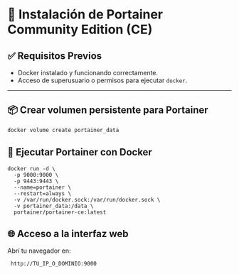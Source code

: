# 🚀 Instalación de Portainer Community Edition (CE)

## ✅ Requisitos Previos
- Docker instalado y funcionando correctamente.
- Acceso de superusuario o permisos para ejecutar `docker`.

---

## 📦 Crear volumen persistente para Portainer
```bash
docker volume create portainer_data
```

## 🐳 Ejecutar Portainer con Docker

```
docker run -d \
  -p 9000:9000 \
  -p 9443:9443 \
  --name=portainer \
  --restart=always \
  -v /var/run/docker.sock:/var/run/docker.sock \
  -v portainer_data:/data \
  portainer/portainer-ce:latest
```

 ## 🌐 Acceso a la interfaz web

 Abrí tu navegador en:
```
 http://TU_IP_O_DOMINIO:9000

```
